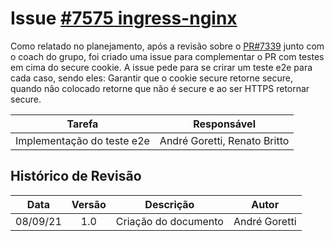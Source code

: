 # Issue [#7575 ingress-nginx](https://github.com/kubernetes/ingress-nginx/issues/7575)

Como relatado no planejamento, após a revisão sobre o [PR#7339](https://github.com/kubernetes/ingress-nginx/pull/7399) junto com o coach do grupo, foi criado uma issue para complementar o PR com testes em cima do secure cookie. A issue pede para se crirar um teste e2e para cada caso, sendo eles: Garantir que o cookie secure retorne secure, quando não colocado retorne que não é secure e ao ser HTTPS retornar secure. 

|Tarefa|Responsável|
|:--:|:--:|
|Implementação do teste e2e|André Goretti, Renato Britto |

## Histórico de Revisão
|Data|Versão|Descrição|Autor|
|:--:|:--:|:--:|:--:|
|08/09/21|1.0|Criação do documento|André Goretti|